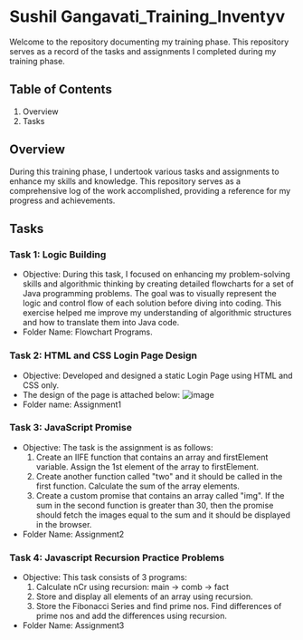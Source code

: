 # Sushil Gangavati_Training_Inventyv
Welcome to the repository documenting my training phase. This repository serves as a record of the tasks and assignments I completed during my training phase.

## Table of Contents
1. Overview
2. Tasks

## Overview
During this training phase, I undertook various tasks and assignments to enhance my skills and knowledge. This repository serves as a comprehensive log of the work accomplished, providing a reference for my progress and achievements.

## Tasks

### Task 1: Logic Building 
- Objective: During this task, I focused on enhancing my problem-solving skills and algorithmic thinking by creating detailed flowcharts for a set of Java programming problems. The goal was to visually represent the logic and control flow of each solution before diving into coding. This exercise helped me improve my understanding of algorithmic structures and how to translate them into Java code.
- Folder Name: Flowchart Programs.

### Task 2:  HTML and CSS Login Page Design 
- Objective: Developed and designed a static Login Page using HTML and CSS only.
- The design of the page is attached below:
    ![image](https://github.com/SushilInventyv/Training_Inventyv/assets/153286178/df484dd5-4b4e-423e-ac0b-6f35005d7f98)
- Folder name: Assignment1

### Task 3: JavaScript Promise
- Objective: The task is the assignment is as follows:
    1. Create an IIFE function that contains an array and firstElement variable. Assign the 1st element of the array to firstElement.
    2. Create another function called "two" and it should be called in the first function. Calculate the sum of the array elements.
    3. Create a custom promise that contains an array called "img". If the sum in the second function is greater than 30, then the promise should fetch the images equal to the sum and it should be displayed in the browser.
- Folder Name: Assignment2

### Task 4: Javascript Recursion Practice Problems
- Objective: This task consists of 3 programs:
    1. Calculate nCr using recursion: main -> comb -> fact
    2. Store and display all elements of an array using recursion.
    3. Store the Fibonacci Series and find prime nos. Find differences of prime nos and add the differences using recursion.
- Folder Name: Assignment3




